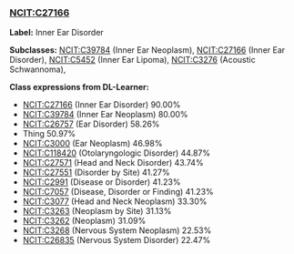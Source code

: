 
### [NCIT:C27166](http://purl.obolibrary.org/obo/NCIT_C27166)
**Label:** Inner Ear Disorder

**Subclasses:** [NCIT:C39784](http://purl.obolibrary.org/obo/NCIT_C39784) (Inner Ear Neoplasm), [NCIT:C27166](http://purl.obolibrary.org/obo/NCIT_C27166) (Inner Ear Disorder), [NCIT:C5452](http://purl.obolibrary.org/obo/NCIT_C5452) (Inner Ear Lipoma), [NCIT:C3276](http://purl.obolibrary.org/obo/NCIT_C3276) (Acoustic Schwannoma), 

**Class expressions from DL-Learner:**

- [NCIT:C27166](http://purl.obolibrary.org/obo/NCIT_C27166) (Inner Ear Disorder) 90.00%
- [NCIT:C39784](http://purl.obolibrary.org/obo/NCIT_C39784) (Inner Ear Neoplasm) 80.00%
- [NCIT:C26757](http://purl.obolibrary.org/obo/NCIT_C26757) (Ear Disorder) 58.26%
- Thing 50.97%
- [NCIT:C3000](http://purl.obolibrary.org/obo/NCIT_C3000) (Ear Neoplasm) 46.98%
- [NCIT:C118420](http://purl.obolibrary.org/obo/NCIT_C118420) (Otolaryngologic Disorder) 44.87%
- [NCIT:C27571](http://purl.obolibrary.org/obo/NCIT_C27571) (Head and Neck Disorder) 43.74%
- [NCIT:C27551](http://purl.obolibrary.org/obo/NCIT_C27551) (Disorder by Site) 41.27%
- [NCIT:C2991](http://purl.obolibrary.org/obo/NCIT_C2991) (Disease or Disorder) 41.23%
- [NCIT:C7057](http://purl.obolibrary.org/obo/NCIT_C7057) (Disease, Disorder or Finding) 41.23%
- [NCIT:C3077](http://purl.obolibrary.org/obo/NCIT_C3077) (Head and Neck Neoplasm) 33.30%
- [NCIT:C3263](http://purl.obolibrary.org/obo/NCIT_C3263) (Neoplasm by Site) 31.13%
- [NCIT:C3262](http://purl.obolibrary.org/obo/NCIT_C3262) (Neoplasm) 31.09%
- [NCIT:C3268](http://purl.obolibrary.org/obo/NCIT_C3268) (Nervous System Neoplasm) 22.53%
- [NCIT:C26835](http://purl.obolibrary.org/obo/NCIT_C26835) (Nervous System Disorder) 22.47%


